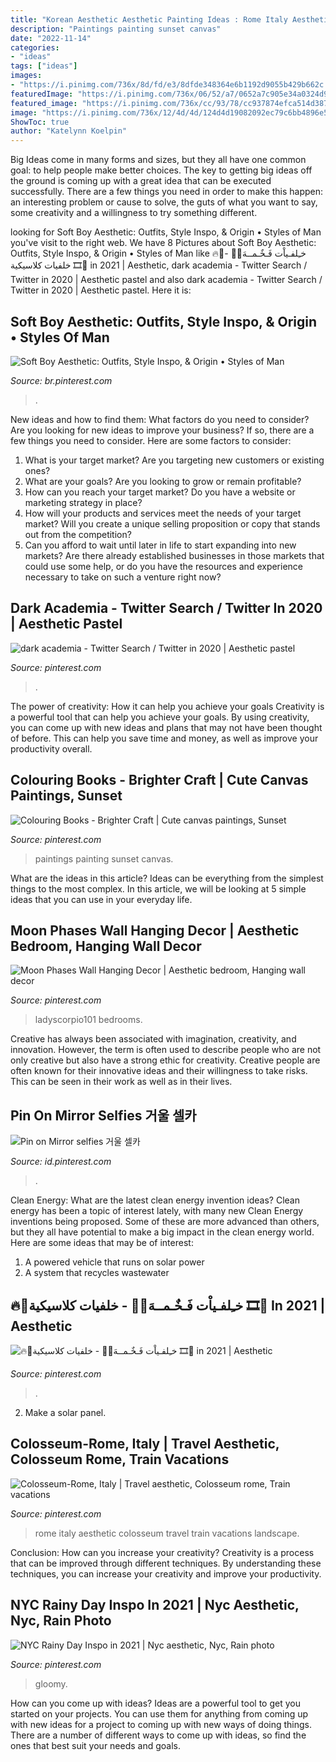 ```yaml
---
title: "Korean Aesthetic Aesthetic Painting Ideas : Rome Italy Aesthetic Colosseum Travel Train Vacations Landscape"
description: "Paintings painting sunset canvas"
date: "2022-11-14"
categories:
- "ideas"
tags: ["ideas"]
images:
- "https://i.pinimg.com/736x/8d/fd/e3/8dfde348364e6b1192d9055b429b662c.jpg"
featuredImage: "https://i.pinimg.com/736x/06/52/a7/0652a7c905e34a0324d927dde8ad449b.jpg"
featured_image: "https://i.pinimg.com/736x/cc/93/78/cc937874efca514d387add23273967b1.jpg"
image: "https://i.pinimg.com/736x/12/4d/4d/124d4d19082092ec79c6bb4896e52611.jpg"
ShowToc: true
author: "Katelynn Koelpin"
---
```



Big Ideas come in many forms and sizes, but they all have one common goal: to help people make better choices. The key to getting big ideas off the ground is coming up with a great idea that can be executed successfully. There are a few things you need in order to make this happen: an interesting problem or cause to solve, the guts of what you want to say, some creativity and a willingness to try something different.

	

		
looking for Soft Boy Aesthetic: Outfits, Style Inspo, &amp; Origin • Styles of Man you've visit to the right web. We have 8 Pictures about Soft Boy Aesthetic: Outfits, Style Inspo, &amp; Origin • Styles of Man like 🔥🌻خـِلفـياْت فَـخٌـمــهَ🌻🔥 - خلفيات كلاسيكية 🎞️📀 in 2021 | Aesthetic, dark academia - Twitter Search / Twitter in 2020 | Aesthetic pastel and also dark academia - Twitter Search / Twitter in 2020 | Aesthetic pastel. Here it is:
		
    
## Soft Boy Aesthetic: Outfits, Style Inspo, &amp; Origin • Styles Of Man

<img loading=lazy src="https://i.pinimg.com/736x/8d/fd/e3/8dfde348364e6b1192d9055b429b662c.jpg" onerror="this.onerror=null;this.src='https://tse3.mm.bing.net/th?id=OIP.9iAQEi8yL3ngyn05gvwtwAHaJ4&amp;pid=15.1';" alt="Soft Boy Aesthetic: Outfits, Style Inspo, &amp; Origin • Styles of Man">

_Source: br.pinterest.com_

>. 

	

New ideas and how to find them: What factors do you need to consider?
Are you looking for new ideas to improve your business? If so, there are a few things you need to consider. Here are some factors to consider:
1) What is your target market? Are you targeting new customers or existing ones? 
2) What are your goals? Are you looking to grow or remain profitable? 
3) How can you reach your target market? Do you have a website or marketing strategy in place? 
4) How will your products and services meet the needs of your target market? Will you create a unique selling proposition or copy that stands out from the competition? 
5) Can you afford to wait until later in life to start expanding into new markets? Are there already established businesses in those markets that could use some help, or do you have the resources and experience necessary to take on such a venture right now?

    
## Dark Academia - Twitter Search / Twitter In 2020 | Aesthetic Pastel

<img loading=lazy src="https://i.pinimg.com/736x/cc/93/78/cc937874efca514d387add23273967b1.jpg" onerror="this.onerror=null;this.src='https://tse4.mm.bing.net/th?id=OIP.GvyI7VIbLvAFDaoz8VufEQHaNK&amp;pid=15.1';" alt="dark academia - Twitter Search / Twitter in 2020 | Aesthetic pastel">

_Source: pinterest.com_

>. 

	

The power of creativity: How it can help you achieve your goals
Creativity is a powerful tool that can help you achieve your goals. By using creativity, you can come up with new ideas and plans that may not have been thought of before. This can help you save time and money, as well as improve your productivity overall.

    
## Colouring Books - Brighter Craft | Cute Canvas Paintings, Sunset

<img loading=lazy src="https://i.pinimg.com/736x/12/4d/4d/124d4d19082092ec79c6bb4896e52611.jpg" onerror="this.onerror=null;this.src='https://tse1.mm.bing.net/th?id=OIP.XPPX0eVCP-CGMnhvt1X_pQHaJ_&amp;pid=15.1';" alt="Colouring Books - Brighter Craft | Cute canvas paintings, Sunset">

_Source: pinterest.com_

>paintings painting sunset canvas. 

	

What are the ideas in this article?
Ideas can be everything from the simplest things to the most complex. In this article, we will be looking at 5 simple ideas that you can use in your everyday life.

    
## Moon Phases Wall Hanging Decor | Aesthetic Bedroom, Hanging Wall Decor

<img loading=lazy src="https://i.pinimg.com/736x/a0/52/0a/a0520a35605fdbff451030deecbc79e2.jpg" onerror="this.onerror=null;this.src='https://tse1.mm.bing.net/th?id=OIP.saIi2czdtQPdC8KTiqpxigHaLH&amp;pid=15.1';" alt="Moon Phases Wall Hanging Decor | Aesthetic bedroom, Hanging wall decor">

_Source: pinterest.com_

>ladyscorpio101 bedrooms. 

	

Creative has always been associated with imagination, creativity, and innovation. However, the term is often used to describe people who are not only creative but also have a strong ethic for creativity. Creative people are often known for their innovative ideas and their willingness to take risks. This can be seen in their work as well as in their lives.

    
## Pin On Mirror Selfies 거울 셀카

<img loading=lazy src="https://i.pinimg.com/736x/f7/5a/17/f75a17536edc937ee53f308bc6ff14c7.jpg" onerror="this.onerror=null;this.src='https://tse3.mm.bing.net/th?id=OIP.MO_YpUv7M7wlHlfwSDmD5AHaK6&amp;pid=15.1';" alt="Pin on Mirror selfies 거울 셀카">

_Source: id.pinterest.com_

>. 

	

Clean Energy: What are the latest clean energy invention ideas?
Clean energy has been a topic of interest lately, with many new Clean Energy inventions being proposed. Some of these are more advanced than others, but they all have potential to make a big impact in the clean energy world. Here are some ideas that may be of interest: 
1. A powered vehicle that runs on solar power 
2. A system that recycles wastewater 

    
## 🔥🌻خـِلفـياْت فَـخٌـمــهَ🌻🔥 - خلفيات كلاسيكية 🎞️📀 In 2021 | Aesthetic

<img loading=lazy src="https://i.pinimg.com/736x/06/52/a7/0652a7c905e34a0324d927dde8ad449b.jpg" onerror="this.onerror=null;this.src='https://tse2.mm.bing.net/th?id=OIP.qsZD95DAGvf4tVbwdCwJrwHaNM&amp;pid=15.1';" alt="🔥🌻خـِلفـياْت فَـخٌـمــهَ🌻🔥 - خلفيات كلاسيكية 🎞️📀 in 2021 | Aesthetic">

_Source: pinterest.com_

>. 

	

2. Make a solar panel.

    
## Colosseum-Rome, Italy | Travel Aesthetic, Colosseum Rome, Train Vacations

<img loading=lazy src="https://i.pinimg.com/736x/71/58/08/7158086a6b9b94d4f824488d1318185e--rome-italy.jpg" onerror="this.onerror=null;this.src='https://tse3.mm.bing.net/th?id=OIP.1AIDj6t2DpGgHPF-H2En8gHaLG&amp;pid=15.1';" alt="Colosseum-Rome, Italy | Travel aesthetic, Colosseum rome, Train vacations">

_Source: pinterest.com_

>rome italy aesthetic colosseum travel train vacations landscape. 

	

Conclusion: How can you increase your creativity?
Creativity is a process that can be improved through different techniques. By understanding these techniques, you can increase your creativity and improve your productivity.

    
## NYC Rainy Day Inspo In 2021 | Nyc Aesthetic, Nyc, Rain Photo

<img loading=lazy src="https://i.pinimg.com/736x/50/59/d0/5059d0fe1b27ebe5df6ba8b070418939.jpg" onerror="this.onerror=null;this.src='https://tse4.mm.bing.net/th?id=OIP.x0WiL7HFwZEcv9ror0Po1gHaJ3&amp;pid=15.1';" alt="NYC Rainy Day Inspo in 2021 | Nyc aesthetic, Nyc, Rain photo">

_Source: pinterest.com_

>gloomy. 

	

How can you come up with ideas?
Ideas are a powerful tool to get you started on your projects. You can use them for anything from coming up with new ideas for a project to coming up with new ways of doing things. There are a number of different ways to come up with ideas, so find the ones that best suit your needs and goals.

